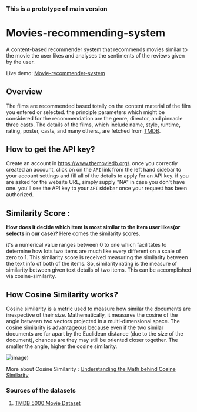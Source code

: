 ###  This is a prototype of main version
# Movies-recommending-system

A content-based recommender system that recommends movies similar to the movie the user likes and analyses the sentiments of the reviews given by the user.

Live demo: [Movie-recommender-system](https://huggingface.co/spaces/yaksh1/Movie-Recommender)

## Overview

The films are recommended based totally on the content material of the film you entered or selected. the principle parameters which might be considered for the recommendation are the genre, director, and pinnacle three casts. The details of the films, which include name, style, runtime, rating, poster, casts, and many others., are fetched from [TMDB](https://www.themoviedb.org/documentation/api).

## How to get the API key?

Create an account in https://www.themoviedb.org/. once you correctly created an account, click on on the `API` link from the left hand sidebar to your account settings and fill all of the details to apply for an API key. if you are asked for the website URL, simply supply "NA" in case you don't have one. you'll see the API key to your `API` sidebar once your request has been authorized.

## Similarity Score : 

   **How does it decide which item is most similar to the item user likes(or selects in our case)?** Here comes the similarity scores.
   
it's a numerical value ranges between 0 to one which facilitates to determine how lots two items are much like every different on a scale of zero to 1. This similarity score is received measuring the similarity between the text info of both of the items. So, similarity rating is the measure of similarity between given text details of two items. This can be accomplished via cosine-similarity.
   
## How Cosine Similarity works?
  Cosine similarity is a metric used to measure how similar the documents are irrespective of their size. Mathematically, it measures the cosine of the angle between two vectors projected in a multi-dimensional space. The cosine similarity is advantageous because even if the two similar documents are far apart by the Euclidean distance (due to the size of the document), chances are they may still be oriented closer together. The smaller the angle, higher the cosine similarity.
  
  ![image](https://www.oreilly.com/api/v2/epubs/9781788295758/files/assets/2b4a7a82-ad4c-4b2a-b808-e423a334de6f.png))

  
More about Cosine Similarity : [Understanding the Math behind Cosine Similarity](https://www.machinelearningplus.com/nlp/cosine-similarity/)

### Sources of the datasets 

1. [TMDB 5000 Movie Dataset](https://www.kaggle.com/datasets/tmdb/tmdb-movie-metadata)


